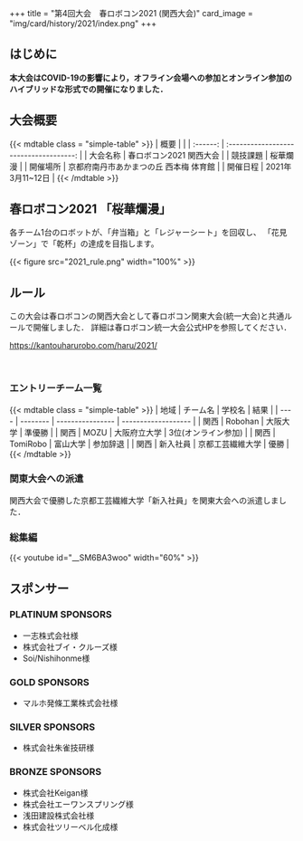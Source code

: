 +++
title = "第4回大会　春ロボコン2021 (関西大会)"
card_image =  "img/card/history/2021/index.png"
+++
## はじめに
**本大会はCOVID-19の影響により，オフライン会場への参加とオンライン参加のハイブリッドな形式での開催になりました．**  


## 大会概要

{{< mdtable class = "simple-table" >}}
|   概要   |                                        |
| :------: | :------------------------------------: |
| 大会名称 |        春ロボコン2021 関西大会         |
| 競技課題 |                桜華爛漫                |
| 開催場所 | 京都府南丹市あかまつの丘 西本梅 体育館 |
| 開催日程 |            2021年3月11~12日            |
{{< /mdtable >}}


## 春ロボコン2021 「桜華爛漫」

各チーム1台のロボットが、「弁当箱」と「レジャーシート」を回収し、
「花見ゾーン」で「乾杯」の達成を目指します。

{{< figure src="2021_rule.png" width="100%" >}}
 
## ルール

この大会は春ロボコンの関西大会として春ロボコン関東大会(統一大会)と共通ルールで開催しました．
詳細は春ロボコン統一大会公式HPを参照してください．

https://kantouharurobo.com/haru/2021/

<br>

### エントリーチーム一覧
{{< mdtable class = "simple-table" >}}
| 地域 | チーム名 | 学校名           | 結果                |
| ---- | -------- | ---------------- | ------------------- |
| 関西 | Robohan  | 大阪大学         | 準優勝              |
| 関西 | MOZU     | 大阪府立大学     | 3位(オンライン参加) |
| 関西 | TomiRobo | 富山大学         | 参加辞退            |
| 関西 | 新入社員 | 京都工芸繊維大学 | 優勝                |
{{< /mdtable >}}

### 関東大会への派遣
関西大会で優勝した京都工芸繊維大学「新入社員」を関東大会への派遣しました．

### 総集編
<!-- <iframe width="560" height="315" src="https://www.youtube.com/embed/__SM6BA3woo" title="YouTube video player" frameborder="0" allow="accelerometer; autoplay; clipboard-write; encrypted-media; gyroscope; picture-in-picture" allowfullscreen></iframe> -->

{{< youtube id="__SM6BA3woo"  width="60%" >}}
<!-- ## 総括 -->

## スポンサー
### PLATINUM SPONSORS
- 一志株式会社様
- 株式会社ブイ・クルーズ様
- Soi/Nishihonme様
### GOLD SPONSORS
- マルホ発條工業株式会社様
### SILVER SPONSORS
- 株式会社朱雀技研様
### BRONZE SPONSORS
- 株式会社Keigan様
- 株式会社エーワンスプリング様
- 浅田建設株式会社様
- 株式会社ツリーベル化成様
